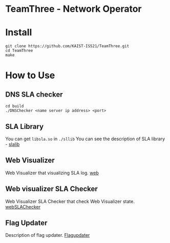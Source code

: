 # TeamThree - Network Operator

# Install
```
git clone https://github.com/KAIST-IS521/TeamThree.git
cd TeamThree
make
```

# How to Use

## DNS SLA checker
```
cd build
./DNSChecker <name server ip address> <port>
```
## SLA Library
You can get ```libsla.so``` in ```./sllib```
You can see the description of SLA library - [slalib](/slalib/README.md)

## Web Visualizer
Web Visualizer that visualizing SLA log.
[web](/web)

## Web visualizer SLA Checker
Web Visualizer SLA Checker that check Web Visualizer state.
[webSLAChecker](/webSLAChecker)

## Flag Updater
Description of flag updater. [Flagupdater](/flagupdater/README.md)
